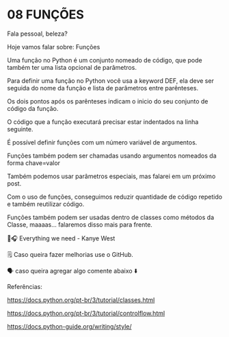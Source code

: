 # 08 FUNÇÕES

Fala pessoal, beleza?

Hoje vamos falar sobre: Funções 

Uma função no Python é um conjunto nomeado de código, que pode também ter uma lista opcional de parâmetros.

Para definir uma função no Python você usa a keyword DEF, ela deve ser seguida do nome da função e lista de parâmetros entre parênteses.

Os dois pontos após os parênteses indicam o inicio do seu conjunto de código da função.

O código que a função executará precisar estar indentados na linha seguinte.

É possível definir funções com um número variável de argumentos.

Funções também podem ser chamadas usando argumentos nomeados da forma chave=valor

Também podemos usar parâmetros especiais, mas falarei em um próximo post.

Com o uso de  funções, conseguimos reduzir quantidade de código repetido e também reutilizar código.

Funções também podem ser usadas dentro de classes como métodos da Classe, maaaas… falaremos disso mais para frente.

🐍🎧  Everything we need - Kanye West

🗒 Caso queira fazer melhorias use o GitHub.

🗣 caso queira agregar algo comente abaixo ⬇️

Referências:

https://docs.python.org/pt-br/3/tutorial/classes.html

https://docs.python.org/pt-br/3/tutorial/controlflow.html

https://docs.python-guide.org/writing/style/
	
